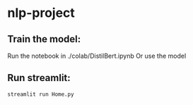 # nlp-project

## Train the model:
Run the notebook in ./colab/DistilBert.ipynb
Or use the model

## Run streamlit:

```shell
streamlit run Home.py
```

